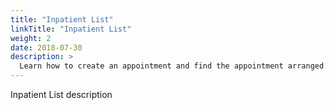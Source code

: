 ```yaml
---
title: "Inpatient List"
linkTitle: "Inpatient List"
weight: 2
date: 2018-07-30
description: >
  Learn how to create an appointment and find the appointment arranged
---
```


Inpatient List description
